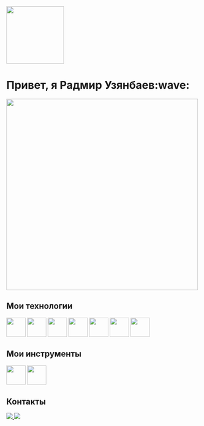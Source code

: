 <div align="left">
    <img width="150" src="https://komarev.com/ghpvc/?username=uzyanbaev&color=4e8fe0">
</div>


<h1 align="left"><b>Привет, я Радмир Узянбаев</b>:wave:</h1> 

<p align="left">
  <a href="https://github.com/DenverCoder1/readme-typing-svg">
    <img width="500" src="https://readme-typing-svg.herokuapp.com?lines=Frontend+Web+Developer&center=true&width=380&height=45&color=4e8fe0">
  </a>
</p>

<h2 align="left"><b>Мои технологии</b></h2>
<p align="left">
    <img width="50" src="https://cdn.jsdelivr.net/gh/devicons/devicon/icons/html5/html5-original.svg" />
    <img width="50" src="https://cdn.jsdelivr.net/gh/devicons/devicon/icons/css3/css3-original.svg" />
    <img width="50" src="https://cdn.jsdelivr.net/gh/devicons/devicon/icons/sass/sass-original.svg" />
    <img width="50" src="https://cdn.jsdelivr.net/gh/devicons/devicon/icons/bootstrap/bootstrap-original.svg" />
    <img width="50" src="https://cdn.jsdelivr.net/gh/devicons/devicon/icons/javascript/javascript-original.svg" />
    <img width="50" src="https://cdn.jsdelivr.net/gh/devicons/devicon/icons/gulp/gulp-plain.svg" />
    <img width="50" src="https://cdn.jsdelivr.net/gh/devicons/devicon/icons/git/git-original.svg" />
</p>



<h2 align="left"><b>Мои инструменты</b></h2>
<p align="left">
  <img width="50" src="https://cdn.jsdelivr.net/gh/devicons/devicon/icons/vscode/vscode-original.svg" />
  <img width="50" src="https://cdn.jsdelivr.net/gh/devicons/devicon/icons/figma/figma-original.svg" />
</p>

<h2 align="left"><b>Контакты</b></h2>
<p align="left">
  <a href="https://vk.com/uzyanbaev">
    <img src="https://img.shields.io/badge/вконтакте-%232E87FB.svg?&style=for-the-badge&logo=vk&logoColor=white">
  </a>
  <a href="https://www.linkedin.com/in/uzyanbaev">
    <img src="https://img.shields.io/badge/LinkedIn-0A66C2?style=for-the-badge&logo=linkedin&logoColor=white">
  </a>
</p>

